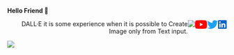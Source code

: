 


<p>
  <p> <b> Hello Friend 👋 </b> </p>
  <a href="https://www.linkedin.com/in/sskela-z-123322210/"><img height="20" align="right" src="./Icons/linkedin.svg" alt=""/></a>
  <a href="https://twitter.com/sskelaz"><img height="20" align="right" src="./Icons/twitter.png" alt=""/></a>
  <a href="https://www.youtube.com/channel/UC0AHWT1_oRXxfgglrVvr5qw/videos"><img height="20" align="right" src="./Icons/youtube.svg.png" alt=""/></a>
  <a> <img height="20" align="right" src="https://user-images.githubusercontent.com/65283311/176474763-e8401ddf-7a73-45a1-bbb3-9da58154b7fa.gif"</a>
</p>












<p> 
  <p style="text-align:right">DALL·E it is some experience when it is possible to Create Image only from Text input.</p>
  <a> <img height="250" align="left" src="https://user-images.githubusercontent.com/65283311/176610614-7538bb00-bde4-4b73-91de-d16b2bdc30fe.gif"</a>
</p>
